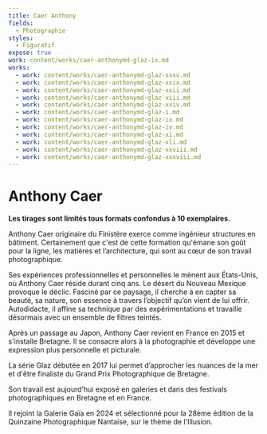 ```yaml
---
title: Caer Anthony
fields:
  - Photographie
styles:
  - Figuratif
expose: true
work: content/works/caer-anthonymd-glaz-ix.md
works:
  - work: content/works/caer-anthonymd-glaz-xxxv.md
  - work: content/works/caer-anthonymd-glaz-xxix.md
  - work: content/works/caer-anthonymd-glaz-xxii.md
  - work: content/works/caer-anthonymd-glaz-viii.md
  - work: content/works/caer-anthonymd-glaz-xxiv.md
  - work: content/works/caer-anthonymd-glaz-i.md
  - work: content/works/caer-anthonymd-glaz-ix.md
  - work: content/works/caer-anthonymd-glaz-iv.md
  - work: content/works/caer-anthonymd-glaz-xi.md
  - work: content/works/caer-anthonymd-glaz-xli.md
  - work: content/works/caer-anthonymd-glaz-xxviii.md
  - work: content/works/caer-anthonymd-glaz-xxxviii.md
---
```


# Anthony Caer

**Les tirages sont limités tous formats confondus à 10 exemplaires.**

Anthony Caer originaire du Finistère  exerce comme ingénieur structures en bâtiment. Certainement que c'est de cette formation qu'émane son goût pour la ligne, les matières et l’architecture, qui sont au cœur de son travail photographique.

Ses expériences professionnelles et personnelles le mènent aux États-Unis, où Anthony Caer réside durant cinq ans. Le désert du Nouveau Mexique provoque le déclic. Fasciné par ce paysage, il cherche à en capter sa beauté, sa nature, son essence à travers l’objectif qu’on vient de lui offrir. Autodidacte, il affine sa technique par des expérimentations et travaille désormais avec un ensemble de filtres teintés.

Après un passage au Japon, Anthony Caer revient en France en 2015 et s'installe Bretagne. Il se consacre alors à la photographie et développe une expression plus personnelle et picturale.

La série Glaz débutée en 2017 lui permet d’approcher les nuances de la mer et d'être finaliste du Grand Prix Photographique de Bretagne.

Son travail est aujourd’hui exposé en galeries et dans des festivals photographiques en Bretagne et en France.

Il rejoint la Galerie Gaïa en 2024 et sélectionné pour la 28ème édition de la Quinzaine Photographique Nantaise, sur le thème de l'Illusion.
